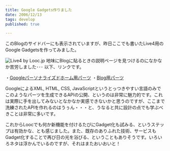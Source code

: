 ```yaml
---
title: Google Gadgets作りました
date: 2006/12/13
tags: develop
published: true

---
```


このBlogのサイドバーにも表示されていますが、昨日ここでも書いたLive4用のGoogle Gadgetsを作ってみました。

<img src="http://looc.jp/gadgets/images/ss_live4.jpg" alt="Live4 by Looc.jp" />
地味にBlogに貼るときの説明ページを見つけるのになかなか苦労しました･･･
以下、リンクです。



・<a href="http://www.google.com/ig/add?synd=open&source=ggyp&moduleurl=http://looc.jp/gadgets/live4.xml">Googleパーソナライズドホーム用パーツ</a>
・<a href="http://gmodules.com/ig/creator?synd=open&url=http://looc.jp/gadgets/live4.xml&source=submit">Blog用パーツ</a>

GoogleによるXML, HTML, CSS, JavaScriptというとっつきやすい言語のみでこのようなパーツを生成できるAPIの公開、というのは非常に魅力的です。これは実際に手を出してみないとなかなか実感できないかと思うのですが、ここまで洗練されたAPIを作れるのはうぅん・・・と、うなると共に設計の点でも学ぶべきことは非常に多いです。

これからLoocでも何か新機能を付けるたびにGadget化も試みる、というステップは有効かな、とも感じました。また、既存のありふれた技術、サービスもGadget化することで再び日の光を浴びる、ということもありそうです。いろいろネタは浮かんでいるのですが、それはまたおいおいと！
